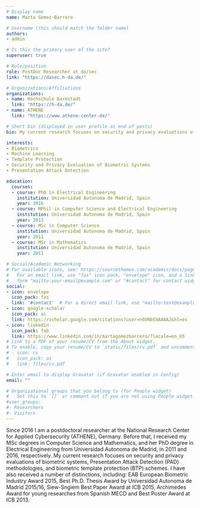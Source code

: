 ```yaml
---
# Display name
name: Marta Gomez-Barrero

# Username (this should match the folder name)
authors:
- admin

# Is this the primary user of the site?
superuser: true

# Role/position
role: PostDoc Researcher at da/sec
link: "https://dasec.h-da.de/"

# Organizations/Affiliations
organizations:
- name: Hochschule Darmstadt
  link: "https://h-da.de/"
- name: ATHENE
  link: "https://www.athene-center.de/"

# Short bio (displayed in user profile at end of posts)
bio: My current research focuses on security and privacy evaluations of biometric systems, Presentation Attack Detection (PAD) methodologies and biometric template protection schemes.

interests:
- Biometrics
- Machine Learning
- Template Protection
- Security and Privacy Evaluation of Biometric Systems
- Presentation Attack Detection

education:
  courses:
  - course: PhD in Electrical Engineering
    institution: Universidad Autonoma de Madrid, Spain
    year: 2016
  - course: MPhil in Computer Science and Electrical Engineering
    institution: Universidad Autonoma de Madrid, Spain
    year: 2013
  - course: MSc in Computer Science
    institution: Universidad Autonoma de Madrid, Spain
    year: 2011
  - course: MSc in Mathematics
    institution: Universidad Autonoma de Madrid, Spain
    year: 2011

# Social/Academic Networking
# For available icons, see: https://sourcethemes.com/academic/docs/page-builder/#icons
#   For an email link, use "fas" icon pack, "envelope" icon, and a link in the
#   form "mailto:your-email@example.com" or "#contact" for contact widget.
social:
- icon: envelope
  icon_pack: fas
  link: '#contact'  # For a direct email link, use "mailto:test@example.org".
- icon: google-scholar
  icon_pack: ai
  link: https://scholar.google.com/citations?user=n6UNbE8AAAAJ&hl=es
- icon: linkedin
  icon_pack: fab
  link: https://www.linkedin.com/in/martagomezbarrero/?locale=en_US
# Link to a PDF of your resume/CV from the About widget.
# To enable, copy your resume/CV to `static/files/cv.pdf` and uncomment the lines below.
# - icon: cv
#   icon_pack: ai
#   link: files/cv.pdf

# Enter email to display Gravatar (if Gravatar enabled in Config)
email: ""

# Organizational groups that you belong to (for People widget)
#   Set this to `[]` or comment out if you are not using People widget.
#user_groups:
#- Researchers
#- Visitors
---
```


Since 2016 I am a postdoctoral researcher at the National Research Center for Applied Cybersecurity (ATHENE), Germany. Before that, I received my MSc degrees in Computer Science and Mathematics, and her PhD degree in Electrical Engineering from Universidad Autonoma de Madrid, in 2011 and 2016, respectively.  My current research focuses on security and privacy evaluations of biometric systems, Presentation Attack Detection (PAD) methodologies, and biometric template protection (BTP) schemes. I have also received a number of distinctions, including: EAB European Biometric Industry Award 2015, Best Ph.D. Thesis Award by Universidad Autonoma de Madrid 2015/16, Siew-Sngiem Best Paper Award at ICB 2015, Archimedes Award for young researches from Spanish MECD and Best Poster Award at ICB 2013.
